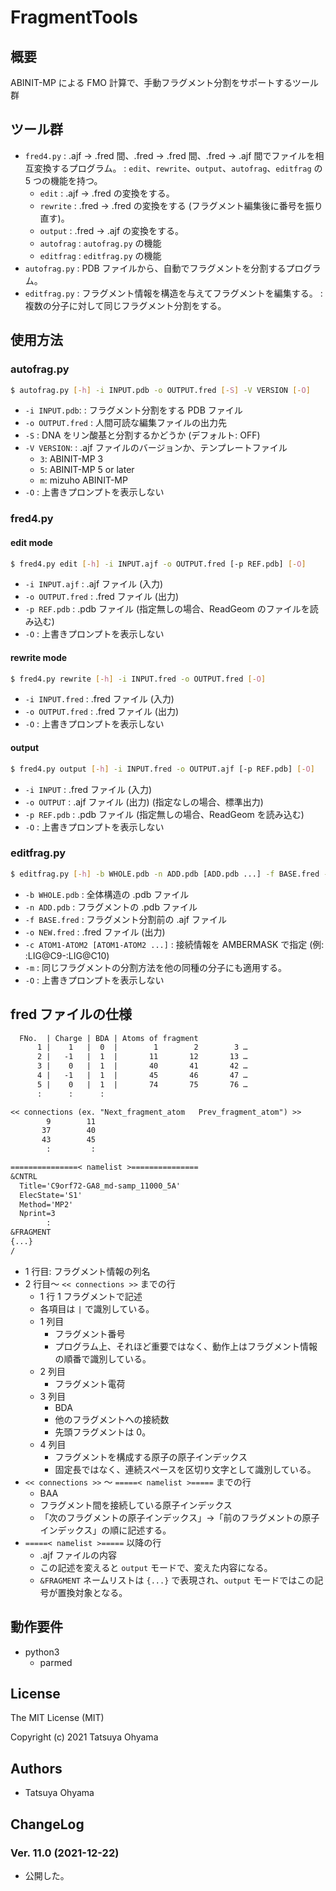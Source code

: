 # FragmentTools

## 概要
ABINIT-MP による FMO 計算で、手動フラグメント分割をサポートするツール群


## ツール群
* `fred4.py`
	: .ajf → .fred 間、.fred → .fred 間、.fred → .ajf 間でファイルを相互変換するプログラム。
	: `edit`、`rewrite`、`output`、`autofrag`、`editfrag` の 5 つの機能を持つ。
	* `edit`
		: .ajf → .fred の変換をする。
	* `rewrite`
		: .fred → .fred の変換をする (フラグメント編集後に番号を振り直す)。
	* `output`
		: .fred → .ajf の変換をする。
	* `autofrag`
		: `autofrag.py` の機能
	* `editfrag`
		: `editfrag.py` の機能
* `autofrag.py`
	: PDB ファイルから、自動でフラグメントを分割するプログラム。
* `editfrag.py`
	: フラグメント情報を構造を与えてフラグメントを編集する。
	: 複数の分子に対して同じフラグメント分割をする。


## 使用方法
### autofrag.py
```sh
$ autofrag.py [-h] -i INPUT.pdb -o OUTPUT.fred [-S] -V VERSION [-O]
```

* `-i INPUT.pdb`:
	: フラグメント分割をする PDB ファイル
* `-o OUTPUT.fred`
	: 人間可読な編集ファイルの出力先
* `-S`
	: DNA をリン酸基と分割するかどうか (デフォルト: OFF)
* `-V VERSION`:
	: .ajf ファイルのバージョンか、テンプレートファイル
	* `3`: ABINIT-MP 3
	* `5`: ABINIT-MP 5 or later
	* `m`: mizuho ABINIT-MP
* `-O`
	: 上書きプロンプトを表示しない


### fred4.py
#### edit mode
```sh
$ fred4.py edit [-h] -i INPUT.ajf -o OUTPUT.fred [-p REF.pdb] [-O]
```

* `-i INPUT.ajf`
	: .ajf ファイル (入力)
* `-o OUTPUT.fred`
	: .fred ファイル (出力)
* `-p REF.pdb`
	: .pdb ファイル (指定無しの場合、ReadGeom のファイルを読み込む)
* `-O`
	: 上書きプロンプトを表示しない


#### rewrite mode
```sh
$ fred4.py rewrite [-h] -i INPUT.fred -o OUTPUT.fred [-O]
```

* `-i INPUT.fred`
	: .fred ファイル (入力)
* `-o OUTPUT.fred`
	: .fred ファイル (出力)
* `-O`
	: 上書きプロンプトを表示しない


#### output
```sh
$ fred4.py output [-h] -i INPUT.fred -o OUTPUT.ajf [-p REF.pdb] [-O]
```

* `-i INPUT`
	: .fred ファイル (入力)
* `-o OUTPUT`
	: .ajf ファイル (出力) (指定なしの場合、標準出力)
* `-p REF.pdb`
	: .pdb ファイル (指定無しの場合、ReadGeom を読み込む)
* `-O`
	: 上書きプロンプトを表示しない


### editfrag.py
```sh
$ editfrag.py [-h] -b WHOLE.pdb -n ADD.pdb [ADD.pdb ...] -f BASE.fred -o NEW.fred [-c ATOM1-ATOM2 [ATOM1-ATOM2 ...]] [-m] [-O]
```

* `-b WHOLE.pdb`
	: 全体構造の .pdb ファイル
* `-n ADD.pdb`
	: フラグメントの .pdb ファイル
* `-f BASE.fred`
	: フラグメント分割前の .ajf ファイル
* `-o NEW.fred`
	: .fred ファイル (出力)
* `-c ATOM1-ATOM2 [ATOM1-ATOM2 ...]`
	: 接続情報を AMBERMASK で指定 (例: :LIG@C9-:LIG@C10)
* `-m`
	: 同じフラグメントの分割方法を他の同種の分子にも適用する。
* `-O`
	: 上書きプロンプトを表示しない


## fred ファイルの仕様
```txt
  FNo.  | Charge | BDA | Atoms of fragment
      1 |    1   |  0  |        1        2        3 …
      2 |   -1   |  1  |       11       12       13 …
      3 |    0   |  1  |       40       41       42 …
      4 |   -1   |  1  |       45       46       47 …
      5 |    0   |  1  |       74       75       76 …
      :      :      :

<< connections (ex. "Next_fragment_atom   Prev_fragment_atom") >>
        9        11
       37        40
       43        45
        :         :

===============< namelist >===============
&CNTRL
  Title='C9orf72-GA8_md-samp_11000_5A'
  ElecState='S1'
  Method='MP2'
  Nprint=3
        :
&FRAGMENT
{...}
/
```

* 1 行目: フラグメント情報の列名
* 2 行目〜 `<< connections >>` までの行
	* 1 行 1 フラグメントで記述
	* 各項目は `|` で識別している。
	* 1 列目
		* フラグメント番号
		* プログラム上、それほど重要ではなく、動作上はフラグメント情報の順番で識別している。
	* 2 列目
		* フラグメント電荷
	* 3 列目
		* BDA
		* 他のフラグメントへの接続数
		* 先頭フラグメントは 0。
	* 4 列目
		* フラグメントを構成する原子の原子インデックス
		* 固定長ではなく、連続スペースを区切り文字として識別している。
* `<< connections >>` 〜 `=====< namelist >=====` までの行
	* BAA
	* フラグメント間を接続している原子インデックス
	* 「次のフラグメントの原子インデックス」→「前のフラグメントの原子インデックス」の順に記述する。
* `=====< namelist >=====` 以降の行
	* .ajf ファイルの内容
	* この記述を変えると `output` モードで、変えた内容になる。
	* `&FRAGMENT` ネームリストは `{...}` で表現され、`output` モードではこの記号が置換対象となる。


## 動作要件
* python3
	* parmed


## License
The MIT License (MIT)

Copyright (c) 2021 Tatsuya Ohyama


## Authors
* Tatsuya Ohyama


## ChangeLog
### Ver. 11.0 (2021-12-22)
* 公開した。
